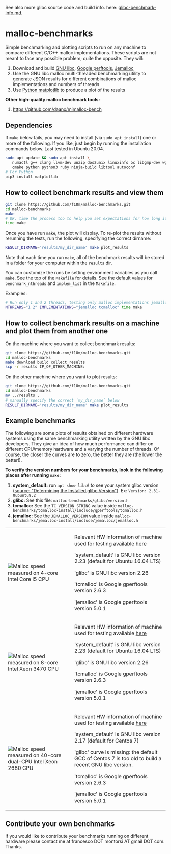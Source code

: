 See also more glibc source code and build info. here: [glibc-benchmark-info.md](glibc-benchmark-info.md).


# malloc-benchmarks

Simple benchmarking and plotting scripts to run on any machine to compare different C/C++ malloc implementations.
These scripts are not meant to face any possible problem; quite the opposite.
They will:
1. Download and build [GNU libc](https://www.gnu.org/software/libc/), [Google perftools](https://github.com/gperftools/gperftools), [Jemalloc](http://jemalloc.net/)
1. Use the GNU libc malloc multi-threaded benchmarking utility to generate JSON results for different combinations
   of malloc implementations and numbers of threads
1. Use [Python matplotlib](https://matplotlib.org/) to produce a plot of the results

**Other high-quality malloc benchmark tools:**
1. https://github.com/daanx/mimalloc-bench


## Dependencies

If `make` below fails, you may need to install (via `sudo apt install`) one or more of the following. If you like, just begin by running the installation commands below. Last tested in Ubuntu 20.04.

```bash
sudo apt update && sudo apt install \
   numactl g++ clang llvm-dev unzip dos2unix linuxinfo bc libgmp-dev wget \
   cmake python python3 ruby ninja-build libtool autoconf
# For Python
pip3 install matplotlib
```


## How to collect benchmark results and view them

```bash
git clone https://github.com/f18m/malloc-benchmarks.git
cd malloc-benchmarks
make
# OR, time the process too to help you set expectations for how long it will take
time make 
```

Once you have run `make`, the plot will display. To re-plot the results without rerunning the tests, run the following, specifying the correct dirname:
```bash
RESULT_DIRNAME='results/my_dir_name' make plot_results
```

Note that each time you run `make`, all of the benchmark results will be stored in a folder for your computer within the `results` dir.

You can customize the runs be setting environment variables as you call `make`. See the top of the `Makefile` for details. See the default values for `benchmark_nthreads` and `implem_list` in the `Makefile`.  

Examples:
```bash
# Run only 1 and 2 threads, testing only malloc implementations jemalloc and tcmalloc:
NTHREADS="1 2" IMPLEMENTATIONS="jemalloc tcmalloc" time make
```


## How to collect benchmark results on a machine and plot them from another one

On the machine where you want to collect benchmark results:

```bash
git clone https://github.com/f18m/malloc-benchmarks.git
cd malloc-benchmarks
make download build collect_results 
scp -r results IP_OF_OTHER_MACHINE:
```

On the other machine where you want to plot results:

```bash
git clone https://github.com/f18m/malloc-benchmarks.git
cd malloc-benchmarks
mv ../results .
# manually specify the correct `my_dir_name` below
RESULT_DIRNAME='results/my_dir_name' make plot_results
```


## Example benchmarks

The following are some plots of results obtained on different hardware systems using the same benchmarking utility written by the
GNU libc developers. They give an idea of how much performance can differ on different CPU/memory hardware and a varying the number of threads.
Of course, the closer the curves are to zero, the better they are (the lower the better!).

**To verify the version numbers for your benchmarks, look in the following places after running `make`:**
1. **system_default:** run `apt show libc6` to see your system glibc version ([source: "Determining the Installed glibc Version"](https://www.linode.com/docs/guides/patching-glibc-for-the-ghost-vulnerability/)). Ex: `Version: 2.31-0ubuntu9.2`
1. **glibc:** See this file: `malloc-benchmarks/glibc/version.h`
1. **tcmalloc:** See the `TC_VERSION_STRING` value inside `malloc-benchmarks/tcmalloc-install/include/gperftools/tcmalloc.h`
1. **jemalloc:** See the `JEMALLOC_VERSION` value inside `malloc-benchmarks/jemalloc-install/include/jemalloc/jemalloc.h`


<table cellpadding="5" width="100%">
<tbody>


<tr>
<td>

![](results/2018-02-11-desktop-corei5/results.png "Malloc speed measured on 4-core Intel Core i5 CPU")

</td>
<td>

Relevant HW information of machine used for testing available [here](results/2018-02-11-desktop-corei5/hardware-inventory.txt)

'system_default' is GNU libc version 2.23 (default for Ubuntu 16.04 LTS)

'glibc' is GNU libc version 2.26

'tcmalloc' is Google gperftools version 2.6.3

'jemalloc' is Google gperftools version 5.0.1
</td>
</tr>


<tr>
<td>

![](results/2018-02-11-desktop-xeon3470/results.png "Malloc speed measured on 8-core Intel Xeon 3470 CPU")

</td>
<td>

Relevant HW information of machine used for testing available [here](results/2018-02-11-desktop-xeon3470/hardware-inventory.txt)

'system_default' is GNU libc version 2.23 (default for Ubuntu 16.04 LTS)

'glibc' is GNU libc version 2.26

'tcmalloc' is Google gperftools version 2.6.3

'jemalloc' is Google gperftools version 5.0.1
</td>
</tr>


<tr>
<td>

![](results/2018-03-17-server-xeon2680/results.png "Malloc speed measured on 40-core dual-CPU Intel Xeon 2680 CPU")

</td>
<td>

Relevant HW information of machine used for testing available [here](results/2018-03-17-server-xeon2680/hardware-inventory.txt)

'system_default' is GNU libc version 2.17 (default for Centos 7)

'glibc' curve is missing: the default GCC of Centos 7 is too old to build a recent GNU libc version.

'tcmalloc' is Google gperftools version 2.6.3

'jemalloc' is Google gperftools version 5.0.1
</td>
</tr>


</tbody>
</table>


## Contribute your own benchmarks

If you would like to contribute your benchmarks running on different hardware please
contact me at francesco DOT montorsi AT gmail DOT com.
Thanks.

